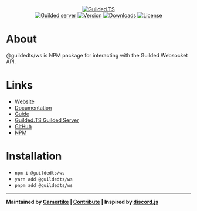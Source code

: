 <div align="center">
    <a href="https://guildedts.js.org">
        <img src="https://guildedts.js.org/banner.png" alt="Guilded.TS"/>
    </a>
    <div>
        <A href="https://guildedts.js.org/support">
            <img src="https://shields.yoki-labs.xyz/shields/vanity/guildedts?style=for-the-badge" alt="Guilded server">
        </a>
        <a href="https://npmjs.com/@guildedts/ws">
            <img src="https://img.shields.io/npm/v/@guildedts/ws?style=for-the-badge" alt="Version" />
        </a>
        <a href="https://npmjs.com/@guildedts/ws">
            <img src="https://img.shields.io/npm/dt/@guildedts/ws?style=for-the-badge" alt="Downloads" />
        </a>
        <a href="https://github.com/guildedts/guilded.ts/blob/main/LICENSE">
            <img src="https://img.shields.io/github/license/guildedts/guilded.ts?style=for-the-badge" alt="License" />
        </a>
    </div>
</div>

# About

@guildedts/ws is NPM package for interacting with the Guilded Websocket API.

# Links

-   [Website](https://guildedts.js.org)
-   [Documentation](https://docs.guildedts.js.org/modules/_guildedts_ws)
-   [Guide](https://guildedts.js.org/guide)
-   [Guilded.TS Guilded Server](https://guildedts.js.org/support)
-   [GitHub](https://github.com/guildedts/guilded.ts/tree/main/packages/ws)
-   [NPM](https://npmjs.com/@guildedts/ws)

# Installation

-   `npm i @guildedts/ws`
-   `yarn add @guildedts/ws`
-   `pnpm add @guildedts/ws`

---

**Maintained by [Gamertike](https://gamertike.com) | [Contribute](https://github.com/guildedts/guilded.ts/tree/main/.github/CONTRIBUTING.md) | Inspired by [discord.js](https://discord.js.org)**
